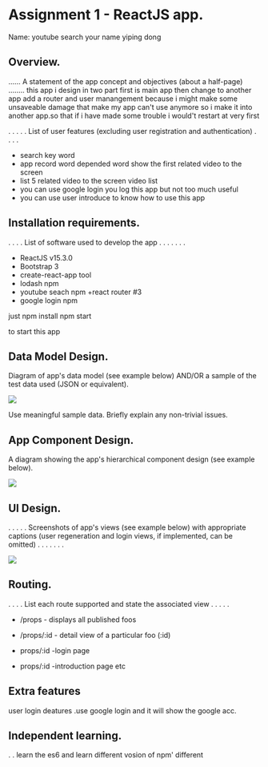 # Assignment 1 - ReactJS app.

Name: youtube search your name yiping dong

## Overview.
...... A statement of the app concept and objectives (about a half-page) ........
this app i design in two part first is main app 
then change to another app add a router and user manangement 
because i might make some unsaveable damage that make my app can't use anymore
so i make it into another app.so that if i have made some trouble i would't restart at very first 

 . . . . . List of user features (excluding user registration and authentication) . . . . 
 
 + search key word
 + app record word depended word show the first related video to the screen 
 + list 5 related video to the screen video list 
 + you can use google login you log this app but not too much useful 
 + you can use user introduce to know how to use this app

## Installation requirements.
. . . .  List of software used to develop the app . . . . . . . 
+ ReactJS v15.3.0
+ Bootstrap 3
+ create-react-app tool
+ lodash npm
+ youtube seach npm
+react router #3
+ google login npm

just npm install 
npm start

to start this app
## Data Model Design.

Diagram of app's data model (see example below) AND/OR a sample of the test data used (JSON or equivalent).

![][image1]

Use meaningful sample data. Briefly explain any non-trivial issues.

## App Component Design.

A diagram showing the app's hierarchical component design (see example below). 

![][image2]

## UI Design.

. . . . . Screenshots of app's views (see example below) with appropriate captions (user regeneration and login views, if implemented, can be omitted) . . . . . . . 

![][image3]

## Routing.
. . . . List each route supported and state the associated view . . . . . 

+ /props - displays all published foos
+ /props/:id - detail view of a particular foo (:id)
+ props/:id -login page

 + props/:id -introduction page
etc

## Extra features
user login deatures .use google login and it will show the google acc. 

## Independent learning.

. . learn the es6 and learn different vosion of npm' different


[image1]: ./model.png
[image2]: ./design.jpg
[image3]: ./screen.png